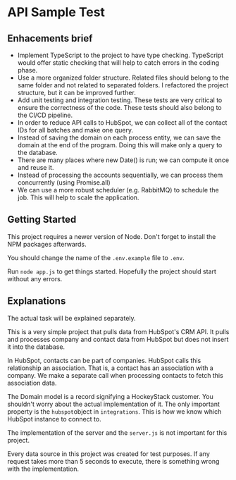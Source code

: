 # API Sample Test

## Enhacements brief
- Implement TypeScript to the project to have type checking. TypeScript would offer static checking that will help to catch errors in the coding phase.
- Use a more organized folder structure. Related files should belong to the same folder and not related to separated folders. I refactored the project structure, but it can be improved further.
- Add unit testing and integration testing. These tests are very critical to ensure the correctness of the code. These tests should also belong to the CI/CD pipeline.
- In order to reduce API calls to HubSpot, we can collect all of the contact IDs for all batches and make one query.
- Instead of saving the domain on each process entity, we can save the domain at the end of the program. Doing this will make only a query to the database.
- There are many places where new Date() is run; we can compute it once and reuse it.
- Instead of processing the accounts sequentially, we can process them concurrently (using Promise.all)
- We can use a more robust scheduler (e.g. RabbitMQ) to schedule the job. This will help to scale the application.


## Getting Started

This project requires a newer version of Node. Don't forget to install the NPM packages afterwards.

You should change the name of the ```.env.example``` file to ```.env```.

Run ```node app.js``` to get things started. Hopefully the project should start without any errors.

## Explanations

The actual task will be explained separately.

This is a very simple project that pulls data from HubSpot's CRM API. It pulls and processes company and contact data from HubSpot but does not insert it into the database.

In HubSpot, contacts can be part of companies. HubSpot calls this relationship an association. That is, a contact has an association with a company. We make a separate call when processing contacts to fetch this association data.

The Domain model is a record signifying a HockeyStack customer. You shouldn't worry about the actual implementation of it. The only important property is the ```hubspot```object in ```integrations```. This is how we know which HubSpot instance to connect to.

The implementation of the server and the ```server.js``` is not important for this project.

Every data source in this project was created for test purposes. If any request takes more than 5 seconds to execute, there is something wrong with the implementation.

